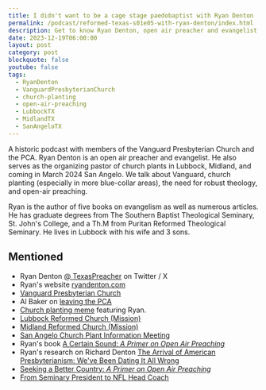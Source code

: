 ```yaml
---
title: I didn't want to be a cage stage paedobaptist with Ryan Denton
permalink: /podcast/reformed-texas-s01e05-with-ryan-denton/index.html
description: Get to know Ryan Denton, open air preacher and evangelist with Vanguard Presbyerian Church in Lubbock, Texas.
date: 2023-12-19T06:00:00
layout: post
category: post
blockquote: false
youtube: false
tags:
  - RyanDenton
  - VanguardPresbyterianChurch
  - church-planting
  - open-air-preaching
  - LubbockTX
  - MidlandTX
  - SanAngeloTX
---
```


<div id="buzzsprout-player-14171880"></div><script src="https://www.buzzsprout.com/2271703/14171880-i-didn-t-want-to-be-a-cage-stage-paedobaptist-with-ryan-denton.js?container_id=buzzsprout-player-14171880&player=small" type="text/javascript" charset="utf-8"></script>

A historic podcast with members of the Vanguard Presbyterian Church and the PCA. Ryan Denton is an open air preacher and evangelist. He also serves as the organizing pastor of church plants in Lubbock, Midland, and coming in March 2024 San Angelo. We talk about Vanguard, church planting (especially in more blue-collar areas), the need for robust theology, and open-air preaching.

Ryan is the author of five books on evangelism as well as numerous articles. He has graduate degrees from The Southern Baptist Theological Seminary, St. John's College, and a Th.M from Puritan Reformed Theological Seminary. He lives in Lubbock with his wife and 3 sons.

## Mentioned

- Ryan Denton [@ TexasPreacher](https://twitter.com/TexasPreacher) on Twitter / X
- Ryan's website [ryandenton.com](https://www.ryandenton.com)
- [Vanguard Presbyterian Church](https://vanguardpresbyterianchurch.com/)
- Al Baker on [leaving the PCA](https://theaquilareport.com/leaving-the-pca/)
- [Church planting meme](https://twitter.com/texaspicasso/status/1734309349940400557?s=20) featuring Ryan.
- [Lubbock Reformed Church (Mission)](http://lubbockpres.com/)
- [Midland Reformed Church (Mission)](https://midlandreformed.com)
- [San Angelo Church Plant Information Meeting](https://twitter.com/TexasPreacher/status/1729252692944433493?s=2)
- Ryan's book [A Certain Sound: _A Primer on Open Air Preaching_](https://www.ecrosstexas.com/notes/books/a-certain-sound-9781601786852/)
- Ryan's research on Richard Denton [The Arrival of American Presbyterianism: We've Been Dating It All Wrong](https://vanguardpresbyterianchurch.com/2023/08/07/american-presbyterianism/)
- [Seeking a Better Country: _A Primer on Open Air Preaching_](https://www.ecrosstexas.com/notes/books/seeking-a-better-country-9780875525747/)
- [From Seminary President to NFL Head Coach](https://www.thegospelcoalition.org/article/seminary-president-nfl-head-coach-indianapolis-colts-frank-reich/)
